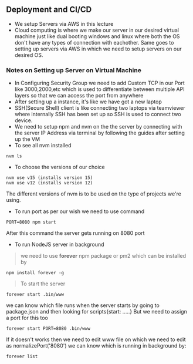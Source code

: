 ## Deployment and CI/CD

* We setup Servers via AWS in this lecture
* Cloud computing is where we make our server in our desired virtual machine just like dual booting windows and linux where both the OS don't have any types of connection with eachother. Same goes to setting up servers via AWS in which we need to setup servers on our desired OS.

### Notes on Setting up Server on Virtual Machine
* In Configuring Security Group we need to add Custom TCP in our Port like 3000,2000,etc which is used to differentiate between multiple API layers so that we can access the port from anywhere
* After setting up a instance, it's like we have got a new laptop
* SSH(Secure Shell) client is like connecting two laptops via teamviewer where internally SSH has been set up so SSH is used to connect two device.
* We need to setup npm and nvm on the the server by connecting with the server IP Address via terminal by following the guides after setting up the VM
* To see all nvm installed
```
nvm ls
```
* To choose the versions of our choice
```
nvm use v15 (installs version 15)
nvm use v12 (installs version 12)
```
The different versions of nvm is to be used on the type of projects we're using.
* To run port as per our wish we need to use command
```
PORT=8080 npm start
```
After this command the server gets running on 8080 port

* To run NodeJS server in background
> we need to use **forever** npm package or pm2 which can be installed by
``` 
npm install forever -g 
```
> To start the server 
 ```
 forever start .bin/www
 ```
we can know which file runs when the server starts by going to package.json and then looking for scripts{start: .....}
But we need to assign a port for this too
```
forever start PORT=8080 .bin/www
```
If it doesn't works then we need to edit www file on which we need to edit as normalizePort('8080')
we can know which is running in background by:
```
forever list
```
